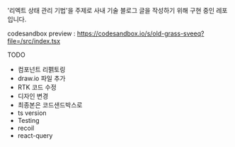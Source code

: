 '리엑트 상태 관리 기법'을 주제로 사내 기술 블로그 글을 작성하기 위해 구현 중인 레포입니다.

codesandbox preview : https://codesandbox.io/s/old-grass-sveeq?file=/src/index.tsx

TODO
- 컴포넌트 리펡토링
- draw.io 파일 추가
- RTK 코드 수정
- 디자인 변경
- 최종본은 코드샌드박스로
- ts version
- Testing
- recoil
- react-query

